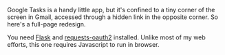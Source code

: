 Google Tasks is a handy little app, but it's confined to a tiny corner of the
screen in Gmail, accessed through a hidden link in the opposite corner.
So here's a full-page redesign.

You need [Flask](http://flask.pocoo.org) and
[requests-oauth2](https://github.com/maraujop/requests-oauth2) installed.
Unlike most of my web efforts, this one requires Javascript to run in browser.
